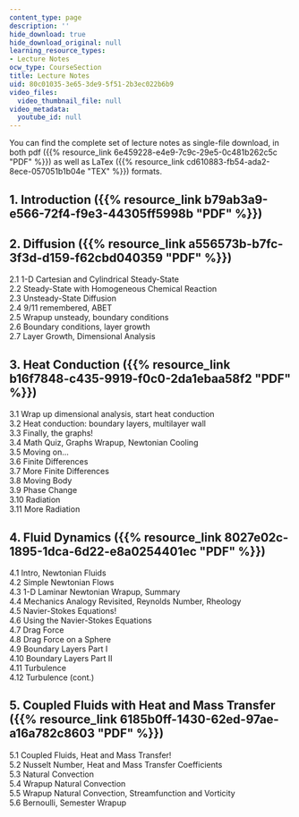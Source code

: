 ```yaml
---
content_type: page
description: ''
hide_download: true
hide_download_original: null
learning_resource_types:
- Lecture Notes
ocw_type: CourseSection
title: Lecture Notes
uid: 80c01035-3e65-3de9-5f51-2b3ec022b6b9
video_files:
  video_thumbnail_file: null
video_metadata:
  youtube_id: null
---
```


You can find the complete set of lecture notes as single-file download, in both pdf ({{% resource_link 6e459228-e4e9-7c9c-29e5-0c481b262c5c "PDF" %}}) as well as LaTex ({{% resource_link cd610883-fb54-ada2-8ece-057051b1b04e "TEX" %}}) formats.

1\. Introduction ({{% resource_link b79ab3a9-e566-72f4-f9e3-44305ff5998b "PDF" %}})
---------------------------------------------------------

2\. Diffusion ({{% resource_link a556573b-b7fc-3f3d-d159-f62cbd040359 "PDF" %}})
------------------------------------------------------

2.1 1-D Cartesian and Cylindrical Steady-State  
2.2 Steady-State with Homogeneous Chemical Reaction  
2.3 Unsteady-State Diffusion  
2.4 9/11 remembered, ABET  
2.5 Wrapup unsteady, boundary conditions  
2.6 Boundary conditions, layer growth  
2.7 Layer Growth, Dimensional Analysis

3\. Heat Conduction ({{% resource_link b16f7848-c435-9919-f0c0-2da1ebaa58f2 "PDF" %}})
------------------------------------------------------------

3.1 Wrap up dimensional analysis, start heat conduction  
3.2 Heat conduction: boundary layers, multilayer wall  
3.3 Finally, the graphs!  
3.4 Math Quiz, Graphs Wrapup, Newtonian Cooling  
3.5 Moving on...  
3.6 Finite Differences  
3.7 More Finite Differences  
3.8 Moving Body  
3.9 Phase Change  
3.10 Radiation  
3.11 More Radiation

4\. Fluid Dynamics ({{% resource_link 8027e02c-1895-1dca-6d22-e8a0254401ec "PDF" %}})
-----------------------------------------------------------

4.1 Intro, Newtonian Fluids  
4.2 Simple Newtonian Flows  
4.3 1-D Laminar Newtonian Wrapup, Summary  
4.4 Mechanics Analogy Revisited, Reynolds Number, Rheology  
4.5 Navier-Stokes Equations!  
4.6 Using the Navier-Stokes Equations  
4.7 Drag Force  
4.8 Drag Force on a Sphere  
4.9 Boundary Layers Part I  
4.10 Boundary Layers Part II  
4.11 Turbulence  
4.12 Turbulence (cont.)

5\. Coupled Fluids with Heat and Mass Transfer ({{% resource_link 6185b0ff-1430-62ed-97ae-a16a782c8603 "PDF" %}})
---------------------------------------------------------------------------------------

5.1 Coupled Fluids, Heat and Mass Transfer!  
5.2 Nusselt Number, Heat and Mass Transfer Coefficients  
5.3 Natural Convection  
5.4 Wrapup Natural Convection  
5.5 Wrapup Natural Convection, Streamfunction and Vorticity  
5.6 Bernoulli, Semester Wrapup